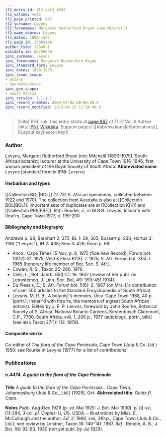 ```yaml
---
tl2_entry_id: tl2_vol2_1033
tl2_volume: vol2
tl2_page_printed: 867
tl2_surname: Levyns
tl2_forenames: Margaret Rutherford Bryan (née Mitchell)
tl2_name_abbrev: Levyns
tl2_dates: 1890-1975
tl2_page_id: 33069109
author_lsid: 12649-1
wikidata_id: Q6759640
ipni_surname: Levyns
ipni_forenames: Margaret Rutherford Bryan
ipni_standard_form: Levyns
ipni_dates: 1890-1975
ipni_taxon_scope: 
- Botany
- Spermatophytes
ipni_geo_scope: 
- South Africa
ipni_version: 1.1.1.1
ipni_record_created: 2003-07-02 00:00:00.0
ipni_record_modified: 2013-05-15 11:26:40.0
---
```


> [!cite] BHL link: this entry starts at [page 867](https://www.biodiversitylibrary.org/page/33069109) of TL-2 Vol. II
> Author links: [IPNI](https://www.ipni.org/a/12649-1), [Wikidata](https://www.wikidata.org/wiki/Q6759640). Support pages: [[Abbreviations|abbreviations]], [[Layout key|layout key]]

### Author

Levyns, Margaret Rutherford Bryan (née Mitchell) (1890-1975), South African botanist; lecturer at the University of Cape Town 1916-1946; first woman president of the Royal Society of South Africa. 
**Abbreviated name**: *Levyns* \[standard form in IPNI: *Levyns*\]

#### Herbarium and types

[[Collection BOL|BOL]] (11.731 S. African specimens, collected between 1922 and 1970). The collection from Australia is also at [[Collection BOL|BOL]]. Important sets of duplicates are at [[Collection K|K]] and [[Collection PRE|PRE]].
*Ref*.: Rourke, J., in M.R.B. Levyns, Insnar'd with flow'rs. Cape Town 1977, p. 199-200.

#### Bibliography and biography

Andrews p. 68; Barnhart 2: 375; BL 1: 29, 305; Bossert p. 236; Hortus 3: 1198 ("Levyns"); IH 2: 438; Kew 3: 426; Roon p. 68.
- Anon., Cape Times 15 Nov, p. 8, 1975 (fide Kew Record); Forum bot. 13(12): 81. 1975; Veld & Flora 61(3): 7. 1975; S. Afr. Forum bot. 3(5): I. 1965 (honorary life member of Bot. Soc. S. Afr.).
- Cowan, R. S., Taxon 25: 280. 1976.
- Diels, L., Bot. Jahrb. 65(Lit.): 16. 1932 (review of her publ. on Lobostemon, J. Linn. Soc. Bot. 49: 393-451 1934).
- Du Plessis, E., S. Afr. Forum bot. 5(6): 2. 1967 (on Mrs. L's contribution of over 500 articles to the Standard Encyclopaedia of South Africa).
- Levyns, M. R. B., A botanist's memoirs. Univ. Cape Town 1968, 40 p. (portr.); Insnar'd with flow'rs, the memoirs of a great South African botanist. Edited by J. E. P. Levvns, foreword by John Rourke, Botanical Society of S. Africa, National Botanic Gardens, Kirstenbosch Claremont, C.P., 7700, South Africa, xvii, 1, 206 p., 1977 (autobiogr., portr., bibl.) (see also Taxon 27(1): 112. 1978).

#### Composite works

Co-editor of *The flora of the Cape Peninsula*, Cape Town (Juta & Co. Ltd.) 1950: see Rourke in Levyns (1977) for a list of contributions.

### Publications

##### n.4474. A guide to the flora of the Cape Peninsula

**Title**
*A guide to the flora of the Cape Peninsula*... Cape Town, Johannesburg (Juta & Co., Ltd.) \[1929\]. Oct.
**Abbreviated title**: *Guide fl. Cape*.

**Notes**
*Publ*.: Aug-Dec 1929 (p. vii: Mai 1929: J. Bot. Mai 1930), p. \[i\]-xv, \[1\]-284, *3* col. *pl. Copies*: U, US, USDA. – Illustrations by Miss. E. McCullough and the author.
*Ed. 2*: 1966, xvii, 310 p., Cape Town (Juta & Co., Ltd.), see review by Leistner, Taxon 16: 140-141. 1967.
*Ref*.: Rendle, A. B., J. Bot. 68: 92-93. 1930 (not yet publ. by Jul 1929).

